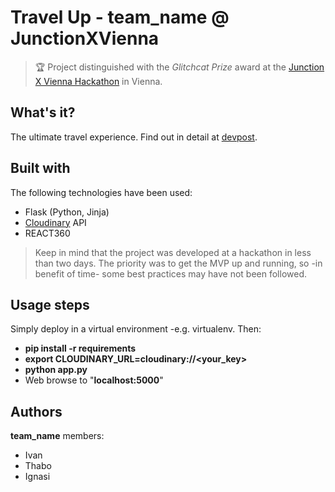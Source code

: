 # Travel Up - team_name @ JunctionXVienna
>:trophy: Project distinguished with the *Glitchcat Prize* award at the [Junction X Vienna Hackathon](https://vienna.hackjunction.com/) in Vienna.
## What's it?
The ultimate travel experience. Find out in detail at [devpost](https://devpost.com/software/travelup).


## Built with
The following technologies have been used:
- Flask (Python, Jinja)
- [Cloudinary](https://cloudinary.com) API
- REACT360
>Keep in mind that the project was developed at a hackathon in less than two days. The priority was to get the MVP up and running, so -in benefit of time- some best practices may have not been followed.

## Usage steps
Simply deploy in a virtual environment -e.g. virtualenv. Then:
- **pip install -r requirements**
- **export CLOUDINARY_URL=cloudinary://<your_key>**
- **python app.py**
- Web browse to "**localhost:5000**"

## Authors
**team_name** members:
- Ivan
- Thabo
- Ignasi
